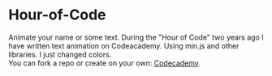 # Hour-of-Code
Animate your name or some text. During the "Hour of Code" two years ago I have written text animation on Codeacademy. Using min.js and other libraries. I just changed colors. <br>
You can fork a repo or create on your own: <a href="http://www.codecademy.com/en/goals/animate-your-name">Codecademy</a>.
